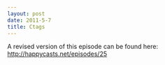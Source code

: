 ```yaml
---
layout: post
date: 2011-5-7
title: Ctags
---
```


A revised version of this episode can be found here:
<http://happycasts.net/episodes/25>
